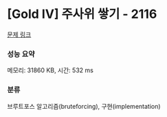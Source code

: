 # [Gold IV] 주사위 쌓기 - 2116 

[문제 링크](https://www.acmicpc.net/problem/2116) 

### 성능 요약

메모리: 31860 KB, 시간: 532 ms

### 분류

브루트포스 알고리즘(bruteforcing), 구현(implementation)

